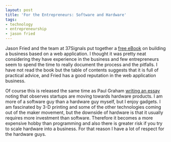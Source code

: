```yaml
---
layout: post
title: 'For the Entrepreneurs: Software and Hardware'
tags:
- technology
- entrepreneurship
- jason fried
---
```

Jason Fried and the team at 37Signals put together a <a href="http://gettingreal.37signals.com">free eBook</a> on building a business based on a web application. I thought it was pretty neat considering they have experience in the business and few entrepreneurs seem to spend the time to really document the process and the pitfalls. I have not read the book but the table of contents suggests that it is full of practical advice, and Fried has a good reputation in the web application business.

Of course this is released the same time as Paul Graham <a href="http://www.paulgraham.com/hw.html">writing an essay</a> noting that observes startups are moving towards hardware products. I am more of a software guy than a hardware guy myself, but I enjoy gadgets. I am fascinated by 3-D printing and some of the other technologies coming out of the maker movement, but the downside of hardware is that it usually requires more investment than software. Therefore it becomes a more expensive hobby than programming and also there is greater risk if you try to scale hardware into a business. For that reason I have a lot of respect for the hardware guys.
